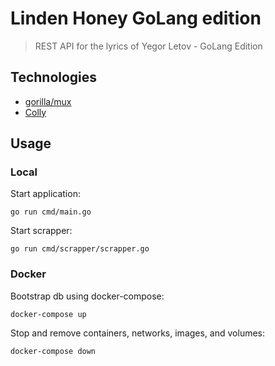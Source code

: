 # Linden Honey GoLang edition

> REST API for the lyrics of Yegor Letov - GoLang Edition

## Technologies

* [gorilla/mux](https://github.com/gorilla/mux)
* [Colly](https://github.com/gocolly/colly)

## Usage

### Local

Start application:
```
go run cmd/main.go
```

Start scrapper:
```
go run cmd/scrapper/scrapper.go
```

### Docker

Bootstrap db using docker-compose:
```
docker-compose up
```

Stop and remove containers, networks, images, and volumes:
```
docker-compose down
```
